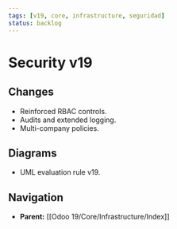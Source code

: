 ```yaml
---
tags: [v19, core, infrastructure, seguridad]
status: backlog
---
```

# Security v19

## Changes
- Reinforced RBAC controls.
- Audits and extended logging.
- Multi-company policies.

## Diagrams
- UML evaluation rule v19.






## Navigation
- **Parent:** [[Odoo 19/Core/Infrastructure/Index]]
